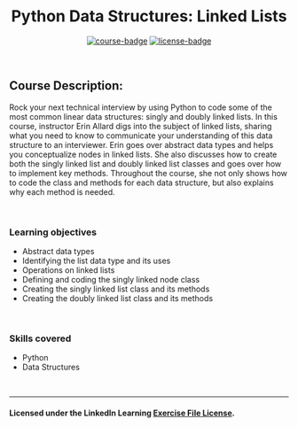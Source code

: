 <div align="center">

# Python Data Structures: Linked Lists

[![course-badge]][course-link]
[![license-badge]][LICENSE]

</div>

<!-- badge info -->
[course-badge]:https://img.shields.io/badge/learning-Python-white?logo=Linkedin&labelColor=blue&style=for-the-badge
[course-link]:https://www.linkedin.com/learning/python-data-structures-linked-lists "Python Data Structures: Linked Lists"
[license-badge]:https://img.shields.io/badge/learning-license-success?logo=Linkedin&labelColor=black&style=for-the-badge

<br>

## Course Description:
Rock your next technical interview by using Python to code some of the most common linear data structures: singly and doubly linked lists. In this course, instructor Erin Allard digs into the subject of linked lists, sharing what you need to know to communicate your understanding of this data structure to an interviewer. Erin goes over abstract data types and helps you conceptualize nodes in linked lists. She also discusses how to create both the singly linked list and doubly linked list classes and goes over how to implement key methods. Throughout the course, she not only shows how to code the class and methods for each data structure, but also explains why each method is needed.

<br>

### Learning objectives
- Abstract data types
- Identifying the list data type and its uses
- Operations on linked lists
- Defining and coding the singly linked node class
- Creating the singly linked list class and its methods
- Creating the doubly linked list class and its methods

<br>

### Skills covered
- Python
- Data Structures

<br>

---
#### Licensed under the LinkedIn Learning [Exercise File License][LICENSE].

[LICENSE]:../../LICENSE "LinkedIn Learning License"